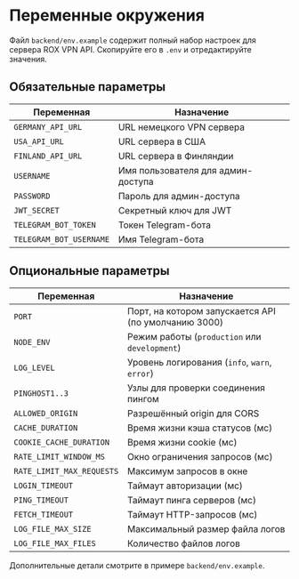 # Переменные окружения

Файл `backend/env.example` содержит полный набор настроек для сервера ROX VPN API. Скопируйте его в `.env` и отредактируйте значения.

## Обязательные параметры

| Переменная | Назначение |
|------------|-----------|
| `GERMANY_API_URL` | URL немецкого VPN сервера |
| `USA_API_URL` | URL сервера в США |
| `FINLAND_API_URL` | URL сервера в Финляндии |
| `USERNAME` | Имя пользователя для админ-доступа |
| `PASSWORD` | Пароль для админ-доступа |
| `JWT_SECRET` | Секретный ключ для JWT |
| `TELEGRAM_BOT_TOKEN` | Токен Telegram-бота |
| `TELEGRAM_BOT_USERNAME` | Имя Telegram-бота |

## Опциональные параметры

| Переменная | Назначение |
|------------|-----------|
| `PORT` | Порт, на котором запускается API (по умолчанию 3000) |
| `NODE_ENV` | Режим работы (`production` или `development`) |
| `LOG_LEVEL` | Уровень логирования (`info`, `warn`, `error`) |
| `PINGHOST1..3` | Узлы для проверки соединения пингом |
| `ALLOWED_ORIGIN` | Разрешённый origin для CORS |
| `CACHE_DURATION` | Время жизни кэша статусов (мс) |
| `COOKIE_CACHE_DURATION` | Время жизни cookie (мс) |
| `RATE_LIMIT_WINDOW_MS` | Окно ограничения запросов (мс) |
| `RATE_LIMIT_MAX_REQUESTS` | Максимум запросов в окне |
| `LOGIN_TIMEOUT` | Таймаут авторизации (мс) |
| `PING_TIMEOUT` | Таймаут пинга серверов (мс) |
| `FETCH_TIMEOUT` | Таймаут HTTP-запросов (мс) |
| `LOG_FILE_MAX_SIZE` | Максимальный размер файла логов |
| `LOG_FILE_MAX_FILES` | Количество файлов логов |

Дополнительные детали смотрите в примере `backend/env.example`.
